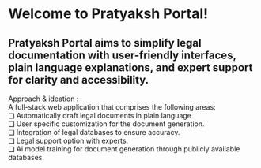 # Welcome to Pratyaksh Portal!

## Pratyaksh Portal aims to simplify legal documentation with user-friendly interfaces, plain language explanations, and expert support for clarity and accessibility.

Approach & ideation : <br/>
A full-stack web application that comprises the following areas:<br/>
❑ Automatically draft legal documents in plain language<br/>
❑ User specific customization for the document generation.<br/>
❑ Integration of legal databases to ensure accuracy.<br/>
❑ Legal support option with experts.<br/>
❑ Ai model training for document generation through publicly 
available databases.
